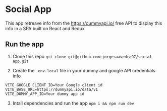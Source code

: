 # Social App
This app retreave info from the https://dummyapi.io/ free API to display this info in a SPA built on React and Redux

## Run the app
1. Clone this repo
`git clone git@github.com:jorgesaavedra97/social-app.git`

2. Create the `.env.local` file in your dummy and google API credentials info
```
VITE_GOOGLE_CLIENT_ID=Your Google client id
VITE_BASE_URL=https://dummyapi.io/data/v1
VITE_DUMMY_APP_ID=Your dummy app id
```

3. Intall dependencies and run the app
`npm i && npm run dev`
